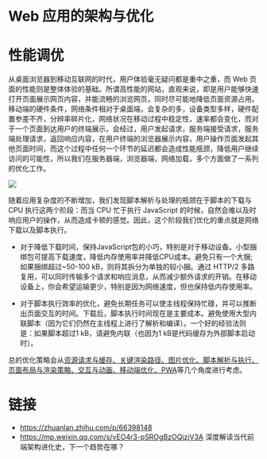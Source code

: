 # Web 应用的架构与优化

# 性能调优

从桌面浏览器到移动互联网的时代，用户体验毫无疑问都是重中之重，而 Web 页面的性能则是整体体验的基础。所谓高性能的网站，直观来说，即是用户能够快速打开页面展示网页内容，并能流畅的浏览网页，同时尽可能地降低页面资源占用。移动端的硬件条件，网络条件相对于桌面端，会复杂的多，设备类型多样，硬件配置参差不齐，分辨率碎片化，网络状况在移动过程中稳定性，速率都会变化，而对于一个页面到达用户的终端展示，会经过，用户发起请求，服务端接受请求，服务端处理请求，返回响应内容，在用户终端的浏览器展示内容，用户操作页面发起其他页面时间，而这个过程中任何一个环节的延迟都会造成性能瓶颈，降低用户继续访问的可能性，所以我们在服务器端，浏览器端，网络加载，多个方面做了一系列的优化工作。

![](https://i.postimg.cc/Hxsn6grJ/Web-Tuning-Web.png)

随着应用复杂度的不断增加，我们发现脚本解析与处理的瓶颈在于脚本的下载与 CPU 执行这两个阶段：而当 CPU 忙于执行 JavaScript 的时候，自然会难以及时响应用户的操作，从而造成卡顿的感觉。因此，这个阶段我们优化的重点就是网络下载以及脚本执行。

- 对于降低下载时间，保持JavaScript包的小巧，特别是对于移动设备。小型捆绑包可提高下载速度，降低内存使用率并降低CPU成本。避免只有一个大捆; 如果捆绑超过~50-100 kB，则将其拆分为单独的较小捆。通过 HTTP/2 多路复用，可以同时传输多个请求和响应消息，从而减少额外请求的开销。在移动设备上，你会希望运输更少，特别是因为网络速度，但也保持低内存使用率。

- 对于脚本执行效率的优化，避免长期任务可以使主线程保持忙碌，并可以推断出页面交互的时间。下载后，脚本执行时间现在是主要成本。避免使用大型内联脚本（因为它们仍然在主线程上进行了解析和编译）。一个好的经验法则是：如果脚本超过1 kB，请避免内联（也因为1 kB是代码缓存为外部脚本启动时）。

总的优化策略会从[资源请求与缓存、关键渲染路径、图片优化、脚本解析与执行、页面布局与渲染策略、交互与动画、移动端优化、PWA]()等几个角度进行考虑。

# 链接

- https://zhuanlan.zhihu.com/p/66398148
- https://mp.weixin.qq.com/s/vEO4r3-pSROgBzOQjzjV3A 深度解读当代前端架构进化史，下一个趋势在哪？